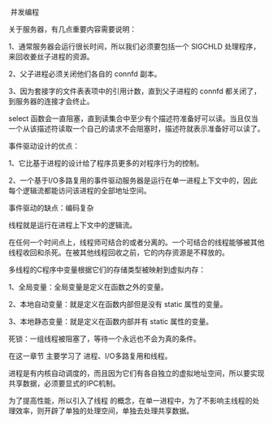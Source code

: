 ​																			并发编程

关于服务器，有几点重要内容需要说明：

1、通常服务器会运行很长时间，所以我们必须要包括一个 SIGCHLD 处理程序，来回收姜丝子进程的资源。

2、父子进程必须关闭他们各自的 connfd 副本。

3、因为套接字的文件表表项中的引用计数，直到父子进程的 connfd 都关闭了，到服务器的连接才会终止。

select 函数会一直阻塞，直到读集合中至少有个描述符准备好可以读。当且仅当一个从该描述符读取一个自己的请求不会阻塞时，描述符就表示准备好可以读了。

事件驱动设计的优点：

1、它比基于进程的设计给了程序员更多的对程序行为的控制。

2、一个基于I/O多路复用的事件驱动服务器是运行在单一进程上下文中的，因此每个逻辑流都能访问该进程的全部地址空间。

事件驱动的缺点：编码复杂

线程就是运行在进程上下文中的逻辑流。

在任何一个时间点上，线程师可结合的或者分离的。一个可结合的线程能够被其他线程收回和杀死。在被其他线程回收之前，它的内存资源是不释放的。

多线程的C程序中变量根据它们的存储类型被映射到虚拟内存：

1、全局变量：全局变量是定义在函数之外的变量。

2、本地自动变量：就是定义在函数内部但是没有 static 属性的变量。

3、本地静态变量：就是定义在函数内部并有 static 属性的变量。

死锁：一组线程被阻塞了，等待一个永远也不会为真的条件。

在这一章节 主要学习了 进程、I/O多路复用和线程。

进程是有内核自动调度的，而且因为它们有各自独立的虚拟地址空间，所以要实现共享数据，必须要显式的IPC机制。

为了提高性能，所以引入了线程 的概念，在单一进程中，为了不影响主线程的处理效率，则开辟了单独的处理空间，单独去处理共享数据。
